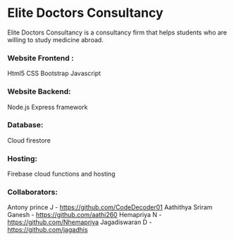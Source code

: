 # Elite Doctors Consultancy

Elite Doctors Consultancy is a consultancy firm that helps students who are willing to study medicine abroad.

### Website Frontend :
Html5
CSS
Bootstrap
Javascript

### Website Backend:
Node.js
Express framework

### Database:
Cloud firestore

### Hosting:
Firebase cloud functions and hosting

### Collaborators:
Antony prince J              - https://github.com/CodeDecoder01
Aathithya Sriram Ganesh      - https://github.com/aathi260
Hemapriya N                  - https://github.com/Nhemapriya
Jagadiswaran D               - https://github.com/jagadhis

